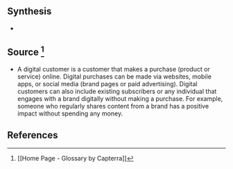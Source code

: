 ## Synthesis
- 
## Source [^1]
- A digital customer is a customer that makes a purchase (product or service) online. Digital purchases can be made via websites, mobile apps, or social media (brand pages or paid advertising). Digital customers can also include existing subscribers or any individual that engages with a brand digitally without making a purchase. For example, someone who regularly shares content from a brand has a positive impact without spending any money.
## References

[^1]: [[Home Page - Glossary by Capterra]]